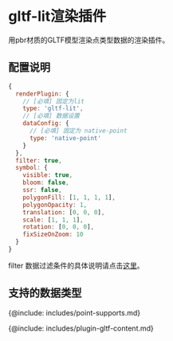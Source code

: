 # gltf-lit渲染插件

用pbr材质的GLTF模型渲染点类型数据的渲染插件。

## 配置说明
```js
{
  renderPlugin: {
    // [必填] 固定为lit
    type: 'gltf-lit',
    // [必填] 数据设置
    dataConfig: {
      // [必填] 固定为 native-point
      type: 'native-point'
    }
  },
  filter: true,
  symbol: {
    visible: true,
    bloom: false,
    ssr: false,
    polygonFill: [1, 1, 1, 1],
    polygonOpacity: 1,
    translation: [0, 0, 0],
    scale: [1, 1, 1],
    rotation: [0, 0, 0],
    fixSizeOnZoom: 10
  }
}
```

filter 数据过滤条件的具体说明请点击[这里](../filter/feature-filter)。

## 支持的数据类型

{@include: includes/point-supports.md}

{@include: includes/plugin-gltf-content.md}